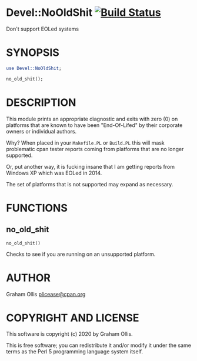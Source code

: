 # Devel::NoOldShit [![Build Status](https://secure.travis-ci.org/plicease/Devel-NoOldShit.png)](http://travis-ci.org/plicease/Devel-NoOldShit)

Don't support EOLed systems

# SYNOPSIS

```perl
use Devel::NoOldShit;

no_old_shit();
```

# DESCRIPTION

This module prints an appropriate diagnostic and exits with zero (0)
on platforms that are known to have been "End-Of-Lifed" by their
corporate owners or individual authors.

Why?  When placed in your `Makefile.PL` or `Build.PL` this will
mask problematic cpan tester reports coming from platforms that
are no longer supported.

Or, put another way, it is fucking insane that I am getting reports
from Windows XP which was EOLed in 2014.

The set of platforms that is not supported may expand as necessary.

# FUNCTIONS

## no\_old\_shit

```
no_old_shit()
```

Checks to see if you are running on an unsupported platform.

# AUTHOR

Graham Ollis <plicease@cpan.org>

# COPYRIGHT AND LICENSE

This software is copyright (c) 2020 by Graham Ollis.

This is free software; you can redistribute it and/or modify it under
the same terms as the Perl 5 programming language system itself.
